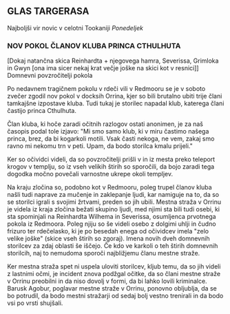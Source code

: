## GLAS TARGERASA
Najboljši vir novic v celotni Tookaniji
*Ponedeljek*
                
                
### NOV POKOL ČLANOV KLUBA PRINCA CTHULHUTA
     
     
[Dokaj natančna skica Reinhardta + njegovega hamra, Severissa, Grimloka in Gwyn [ona ima sicer nekaj krat večje joške na skici kot v resnici]]
Domnevni povzročitelji pokola
 
Po nedavnem tragičnem pokolu v rdeči vili v Redmooru se je v soboto zvečer zgodil nov pokol v docksih Orrina, kjer so bili brutalno ubiti trije člani tamkajšne izpostave kluba. Tudi tukaj je storilec napadal klub, katerega člani častijo princa Cthulhuta.

Član kluba, ki hoče zaradi očitnih razlogov ostati anonimen, je za naš časopis podal tole izjavo: "Mi smo samo klub, ki v miru častimo našega princa, brez, da bi kogarkoli motili. Vsak časti nekoga, ne vem, zakaj smo ravno mi nekomu trn v peti. Upam, da bodo storilca kmalu prijeli." 

Ker so očividci videli, da so povzročitelji prišli v in iz mesta preko teleport krogov v templju, so iz vseh velikih štirih so sporočili, da bojo zaradi tega dogodka močno povečali varnostne ukrepe okoli templjev.

Na kraju zločina so, podobno kot v Redmooru, poleg trupel članov kluba našli tudi naprave za mučenje in zaklepanje ljudi, kar namiguje na to, da so se storilci igrali s svojimi žrtvami, preden so jih ubili. Mestna straža v Orrinu je videla iz kraja zločina bežati skupino ljudi, med njimi sta bili tudi osebi, ki sta spominjali na Reinhardta Wilhema in Severissa, osumljenca prvotnega pokola iz Redmoora. Poleg njiju so še videli osebo z dolgimi uhlji in čudno frizuro ter rdečelasko, ki je po besedah enega od očividcev imela "zelo velike joške" (skice vseh štirih so zgoraj). Imena novih dveh domnevnih storilcev za zdaj oblasti še iščejo. Če kdo ve karkoli o teh štirih domnevnih storilcih, naj to nemudoma sporoči najbližjemu članu mestne straže.

Ker mestna straža spet ni uspela uloviti storilcev, kljub temu, da so jih videli z lastnimi očmi, je incident znova podžgal očitke, da so člani mestne straže v Orrinu preobilni in da niso dovolj v formi, da bi lahko lovili kriminalce. Barusk Agobur, poglavar mestne straže v Orrinu, ponovno obljublja, da se bo potrudil, da bodo mestni stražarji od sedaj bolj vestno trenirali in da bodo vsi po vrsti shujšali.